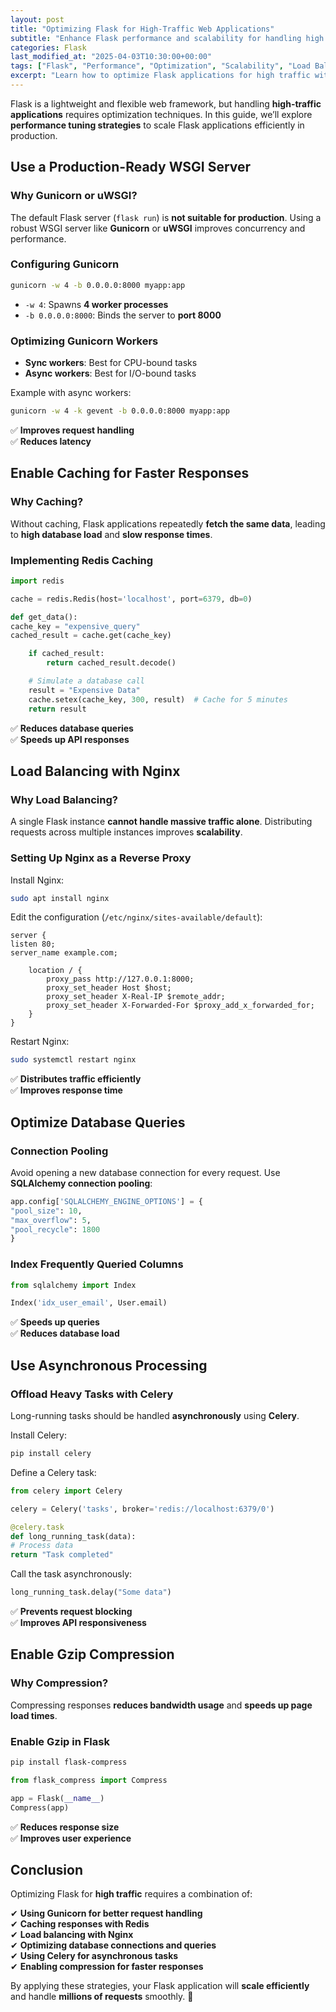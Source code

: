 ```yaml
---
layout: post
title: "Optimizing Flask for High-Traffic Web Applications"
subtitle: "Enhance Flask performance and scalability for handling high traffic"
categories: Flask
last_modified_at: "2025-04-03T10:30:00+00:00"
tags: ["Flask", "Performance", "Optimization", "Scalability", "Load Balancing", "Caching", "Gunicorn", "Nginx"]
excerpt: "Learn how to optimize Flask applications for high traffic with caching, load balancing, connection pooling, asynchronous processing, and database tuning. Improve scalability and performance for production deployments."
---
```

Flask is a lightweight and flexible web framework, but handling **high-traffic applications** requires optimization techniques. In this guide, we’ll explore **performance tuning strategies** to scale Flask applications efficiently in production.

## Use a Production-Ready WSGI Server

### Why Gunicorn or uWSGI?

The default Flask server (`flask run`) is **not suitable for production**. Using a robust WSGI server like **Gunicorn** or **uWSGI** improves concurrency and performance.

### Configuring Gunicorn

```bash
gunicorn -w 4 -b 0.0.0.0:8000 myapp:app
```

- `-w 4`: Spawns **4 worker processes**
- `-b 0.0.0.0:8000`: Binds the server to **port 8000**

### Optimizing Gunicorn Workers

- **Sync workers**: Best for CPU-bound tasks
- **Async workers**: Best for I/O-bound tasks

Example with async workers:

```bash
gunicorn -w 4 -k gevent -b 0.0.0.0:8000 myapp:app
```

✅ **Improves request handling**  
✅ **Reduces latency**

## Enable Caching for Faster Responses

### Why Caching?

Without caching, Flask applications repeatedly **fetch the same data**, leading to **high database load** and **slow response times**.

### Implementing Redis Caching

```python
import redis

cache = redis.Redis(host='localhost', port=6379, db=0)

def get_data():
cache_key = "expensive_query"
cached_result = cache.get(cache_key)

    if cached_result:
        return cached_result.decode()

    # Simulate a database call
    result = "Expensive Data"
    cache.setex(cache_key, 300, result)  # Cache for 5 minutes
    return result
```

✅ **Reduces database queries**  
✅ **Speeds up API responses**

## Load Balancing with Nginx

### Why Load Balancing?

A single Flask instance **cannot handle massive traffic alone**. Distributing requests across multiple instances improves **scalability**.

### Setting Up Nginx as a Reverse Proxy

Install Nginx:

```bash
sudo apt install nginx
```

Edit the configuration (`/etc/nginx/sites-available/default`):

```
server {
listen 80;
server_name example.com;

    location / {
        proxy_pass http://127.0.0.1:8000;
        proxy_set_header Host $host;
        proxy_set_header X-Real-IP $remote_addr;
        proxy_set_header X-Forwarded-For $proxy_add_x_forwarded_for;
    }
}
```

Restart Nginx:

```bash
sudo systemctl restart nginx
```

✅ **Distributes traffic efficiently**  
✅ **Improves response time**

## Optimize Database Queries

### Connection Pooling

Avoid opening a new database connection for every request. Use **SQLAlchemy connection pooling**:

```python
app.config['SQLALCHEMY_ENGINE_OPTIONS'] = {
"pool_size": 10,
"max_overflow": 5,
"pool_recycle": 1800
}
```

### Index Frequently Queried Columns

```python
from sqlalchemy import Index

Index('idx_user_email', User.email)
```

✅ **Speeds up queries**  
✅ **Reduces database load**

## Use Asynchronous Processing

### Offload Heavy Tasks with Celery

Long-running tasks should be handled **asynchronously** using **Celery**.

Install Celery:

```bash
pip install celery
```

Define a Celery task:

```python
from celery import Celery

celery = Celery('tasks', broker='redis://localhost:6379/0')

@celery.task
def long_running_task(data):
# Process data
return "Task completed"
```

Call the task asynchronously:

```python
long_running_task.delay("Some data")
```

✅ **Prevents request blocking**  
✅ **Improves API responsiveness**

## Enable Gzip Compression

### Why Compression?

Compressing responses **reduces bandwidth usage** and **speeds up page load times**.

### Enable Gzip in Flask

```bash
pip install flask-compress
```

```python
from flask_compress import Compress

app = Flask(__name__)
Compress(app)
```

✅ **Reduces response size**  
✅ **Improves user experience**

## Conclusion

Optimizing Flask for **high traffic** requires a combination of:

✔ **Using Gunicorn for better request handling**  
✔ **Caching responses with Redis**  
✔ **Load balancing with Nginx**  
✔ **Optimizing database connections and queries**  
✔ **Using Celery for asynchronous tasks**  
✔ **Enabling compression for faster responses**

By applying these strategies, your Flask application will **scale efficiently** and handle **millions of requests** smoothly. 🚀  
